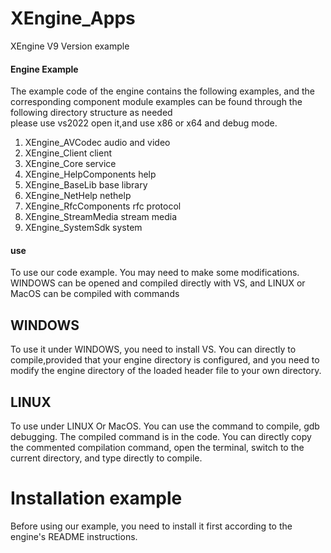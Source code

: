 # XEngine_Apps

XEngine V9 Version example

#### Engine Example
The example code of the engine contains the following examples, and the corresponding component module examples can be found through the following directory structure as needed  
please use vs2022 open it,and use x86 or x64 and debug mode.  

1. XEngine_AVCodec                  audio and video   
2. XEngine_Client                   client  
3. XEngine_Core                     service  
5. XEngine_HelpComponents           help  
6. XEngine_BaseLib                  base library  
7. XEngine_NetHelp                  nethelp  
9. XEngine_RfcComponents            rfc protocol    
10. XEngine_StreamMedia             stream media  
11. XEngine_SystemSdk               system  

#### use
To use our code example. You may need to make some modifications. WINDOWS can be opened and compiled directly with VS, and LINUX or MacOS can be compiled with commands  

## WINDOWS
To use it under WINDOWS, you need to install VS. You can directly to compile,provided that your engine directory is configured, and you need to modify the engine directory of the loaded header file to your own directory.
## LINUX
To use under LINUX Or MacOS. You can use the command to compile, gdb debugging. The compiled command is in the code. You can directly copy the commented compilation command, open the terminal, switch to the current directory, and type directly to compile.

# Installation example
Before using our example, you need to install it first according to the engine's README instructions.  